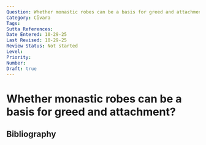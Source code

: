 ```yaml
---
Question: Whether monastic robes can be a basis for greed and attachment?
Category: Cīvara
Tags: 
Sutta References: 
Date Entered: 10-29-25
Last Revised: 10-29-25
Review Status: Not started
Level: 
Priority: 
Number: 
Draft: true
---
```


# Whether monastic robes can be a basis for greed and attachment?

## Bibliography

<!-- 

Notes:



-->